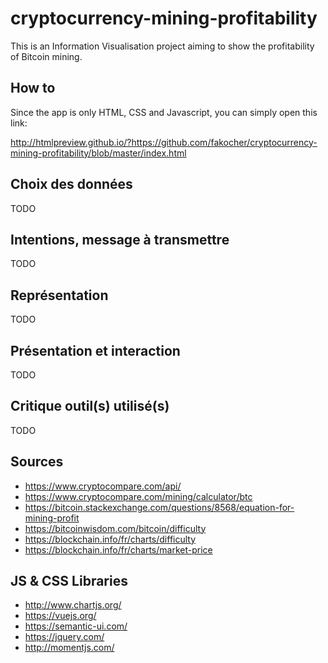 # cryptocurrency-mining-profitability

This is an Information Visualisation project aiming to show the profitability of Bitcoin mining.

## How to

Since the app is only HTML, CSS and Javascript, you can simply open this link:

http://htmlpreview.github.io/?https://github.com/fakocher/cryptocurrency-mining-profitability/blob/master/index.html

## Choix des données

TODO

## Intentions, message à transmettre

TODO

## Représentation

TODO

## Présentation et interaction

TODO

## Critique outil(s) utilisé(s)

TODO

## Sources

* https://www.cryptocompare.com/api/
* https://www.cryptocompare.com/mining/calculator/btc
* https://bitcoin.stackexchange.com/questions/8568/equation-for-mining-profit
* https://bitcoinwisdom.com/bitcoin/difficulty
* https://blockchain.info/fr/charts/difficulty
* https://blockchain.info/fr/charts/market-price

## JS & CSS Libraries

* http://www.chartjs.org/
* https://vuejs.org/
* https://semantic-ui.com/
* https://jquery.com/
* http://momentjs.com/
